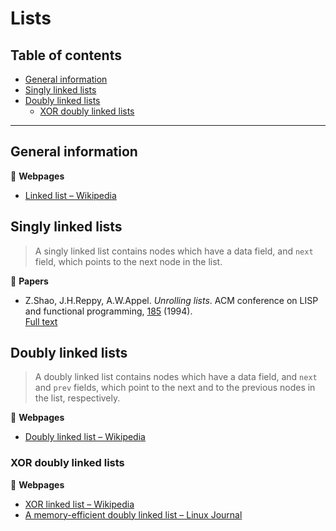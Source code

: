 # Lists

## Table of contents

* [General information](#general-information)
* [Singly linked lists](#singly-linked-lists)
* [Doubly linked lists](#doubly-linked-lists)
	* [XOR doubly linked lists](#xor-doubly-linked-lists)

---

## General information

:link: **Webpages**

* [Linked list &ndash; Wikipedia](https://en.wikipedia.org/wiki/Linked_list)

## Singly linked lists

> A singly linked list contains nodes which have a data field, and `next` field, which points to the next node in the list.

:page_facing_up: **Papers**

* Z.Shao, J.H.Reppy, A.W.Appel. *Unrolling lists*. ACM conference on LISP and functional programming, [185](https://doi.org/10.1145/182590.182453) (1994).\
[Full text](http://flint.cs.yale.edu/flint/publications/listrep.ps.gz)

## Doubly linked lists

> A doubly linked list contains nodes which have a data field, and `next` and `prev` fields, which point to the next and to the previous nodes in the list, respectively.

:link: **Webpages**

* [Doubly linked list &ndash; Wikipedia](https://en.wikipedia.org/wiki/Doubly_linked_list)

### XOR doubly linked lists

:link: **Webpages**

* [XOR linked list &ndash; Wikipedia](https://en.wikipedia.org/wiki/XOR_linked_list)
* [A memory-efficient doubly linked list &ndash; Linux Journal](https://www.linuxjournal.com/article/6828)

